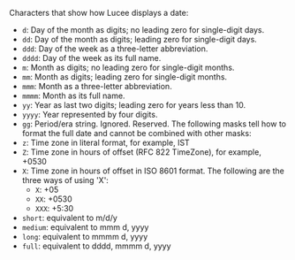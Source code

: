 Characters that show how Lucee displays a date:

- `d`: Day of the month as digits; no leading zero for single-digit days.
- `dd`: Day of the month as digits; leading zero for single-digit days.
- `ddd`: Day of the week as a three-letter abbreviation.
- `dddd`: Day of the week as its full name.
- `m`: Month as digits; no leading zero for single-digit months.
- `mm`: Month as digits; leading zero for single-digit months.
- `mmm`: Month as a three-letter abbreviation.
- `mmmm`: Month as its full name.
- `yy`: Year as last two digits; leading zero for years less than 10.
- `yyyy`: Year represented by four digits.
- `gg`: Period/era string. Ignored. Reserved. The following masks tell how to format the full date and cannot be combined with other masks:
- `z`: Time zone in literal format, for example, IST
- `Z`: Time zone in hours of offset (RFC 822 TimeZone), for example, +0530
- `X`: Time zone in hours of offset in ISO 8601 format. The following are the three ways of using 'X':
    - `X`: +05
    - `XX`: +0530
    - `XXX`: +5:30
- `short`: equivalent to m/d/y
- `medium`: equivalent to mmm d, yyyy
- `long`: equivalent to mmmm d, yyyy
- `full`: equivalent to dddd, mmmm d, yyyy
